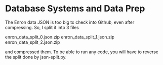 # Database Systems and Data Prep
The Enron data JSON is too big to check into Github, even after compressing.  So, I split it into 3 files 

enron_data_split_0.json.zip
enron_data_split_1.json.zip
enron_data_split_2.json.zip

and compressed them.  To be able to run any code, you will have to reverse the split done by json-split.py.